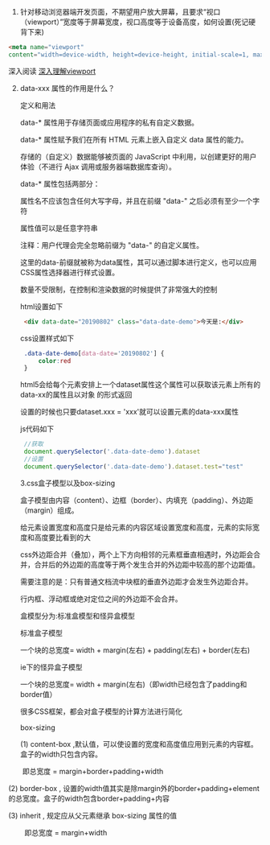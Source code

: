 1. 针对移动浏览器端开发页面，不期望用户放大屏幕，且要求“视口（viewport）”宽度等于屏幕宽度，视口高度等于设备高度，如何设置(死记硬背下来)
```html
<meta name="viewport"  
content="width=device-width, height=device-height, initial-scale=1, maximum-scale=1,user-scalable=no" />
```
  深入阅读 [深入理解viewport](https://segmentfault.com/a/1190000014735646)

2. data-xxx 属性的作用是什么？

   定义和用法

   data-* 属性用于存储页面或应用程序的私有自定义数据。

   data-* 属性赋予我们在所有 HTML 元素上嵌入自定义 data 属性的能力。

   存储的（自定义）数据能够被页面的 JavaScript 中利用，以创建更好的用户体验（不进行 Ajax 调用或服务器端数据库查询）。

   data-* 属性包括两部分：

   属性名不应该包含任何大写字母，并且在前缀 "data-" 之后必须有至少一个字符

   属性值可以是任意字符串

   注释：用户代理会完全忽略前缀为 "data-" 的自定义属性。

   这里的data-前缀就被称为data属性，其可以通过脚本进行定义，也可以应用CSS属性选择器进行样式设置。

   数量不受限制，在控制和渲染数据的时候提供了非常强大的控制

   html设置如下
   ```html
    <div data-date="20190802" class="data-date-demo">今天是:</div>
   ```
   
   css设置样式如下

   ```css
    .data-date-demo[data-date='20190802'] {
        color:red
    }
   ```
   html5会给每个元素安排上一个dataset属性这个属性可以获取该元素上所有的data-xx的属性且以对象
   的形式返回

   设置的时候也只要dataset.xxx = 'xxx'就可以设置元素的data-xxx属性
   
   js代码如下
   ```js
    //获取
    document.querySelector('.data-date-demo').dataset
    //设置
    document.querySelector('.data-date-demo').dataset.test="test"
   ```

   3.css盒子模型以及box-sizing

   盒子模型由内容（content）、边框（border）、内填充（padding）、外边距（margin）组成。

   给元素设置宽度和高度只是给元素的内容区域设置宽度和高度，元素的实际宽度和高度要比看到的大

   css外边距合并（叠加），两个上下方向相邻的元素框垂直相遇时，外边距会合并，合并后的外边距的高度等于两个发生合并的外边距中较高的那个边距值。

   需要注意的是：只有普通文档流中块框的垂直外边距才会发生外边距合并。
   
   行内框、浮动框或绝对定位之间的外边距不会合并。

   盒模型分为:标准盒模型和怪异盒模型

   标准盒子模型

   一个块的总宽度= width + margin(左右) + padding(左右) + border(左右)

   ie下的怪异盒子模型

   一个块的总宽度= width + margin(左右)（即width已经包含了padding和border值）

   很多CSS框架，都会对盒子模型的计算方法进行简化

   box-sizing

   (1) content-box ,默认值，可以使设置的宽度和高度值应用到元素的内容框。盒子的width只包含内容。

　　即总宽度 = margin+border+padding+width

   (2) border-box , 设置的width值其实是除margin外的border+padding+element的总宽度。盒子的width包含border+padding+内容

   (3) inherit , 规定应从父元素继承 box-sizing 属性的值
   
　 　即总宽度 = margin+width